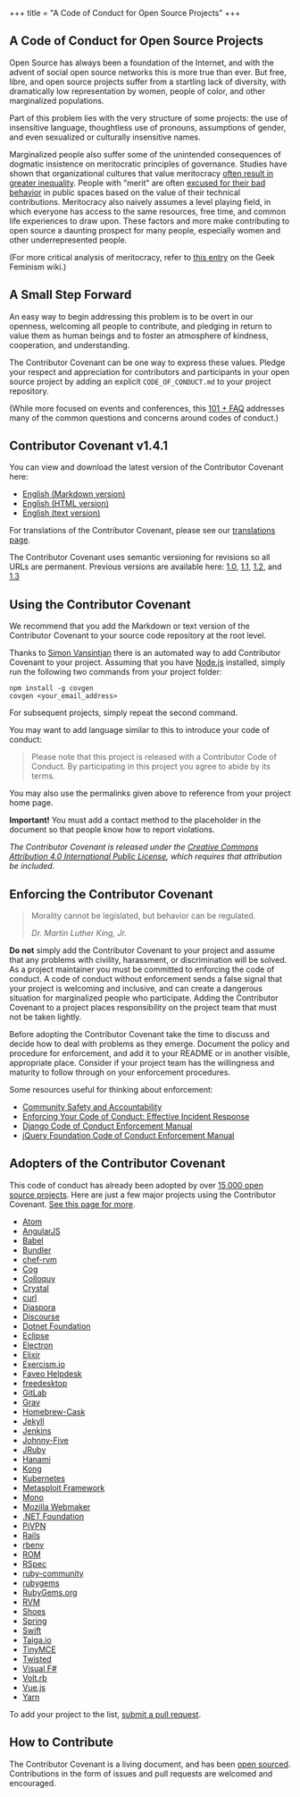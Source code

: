 +++
title = "A Code of Conduct for Open Source Projects"
+++

## A Code of Conduct for Open Source Projects

Open Source has always been a foundation of the Internet, and with the advent of social open source networks this is more true than ever.
But free, libre, and open source projects suffer from a startling lack of diversity, with dramatically low representation by women, people of color, and other marginalized populations.

Part of this problem lies with the very structure of some projects: the use of insensitive language, thoughtless use of pronouns, assumptions of gender, and even sexualized or culturally insensitive names.

Marginalized people also suffer some of the unintended consequences of dogmatic insistence on meritocratic principles of governance.
Studies have shown that organizational cultures that value meritocracy [often result in greater inequality](http://asq.sagepub.com/content/55/4/543.short).
People with "merit" are often [excused for their bad behavior](https://modelviewculture.com/pieces/the-dehumanizing-myth-of-the-meritocracy) in public spaces based on the value of their technical contributions.
Meritocracy also naively assumes a level playing field, in which everyone has access to the same resources, free time, and common life experiences to draw upon.
These factors and more make contributing to open source a daunting prospect for many people, especially women and other underrepresented people.

(For more critical analysis of meritocracy, refer to [this entry](http://geekfeminism.wikia.com/wiki/Meritocracy) on the Geek Feminism wiki.)


## A Small Step Forward

An easy way to begin addressing this problem is to be overt in our openness, welcoming all people to contribute, and pledging in return to value them as human beings and to foster an atmosphere of kindness, cooperation, and understanding.

The Contributor Covenant can be one way to express these values.
Pledge your respect and appreciation for contributors and participants in your open source project by adding an explicit `CODE_OF_CONDUCT.md` to your project repository.

(While more focused on events and conferences, this [101 + FAQ](https://www.ashedryden.com/blog/codes-of-conduct-101-faq) addresses many of the common questions and concerns around codes of conduct.)


## Contributor Covenant v1.4.1

You can view and download the latest version of the Contributor Covenant here:

- [English (Markdown version)](version/1/4/code-of-conduct/CODE_OF_CONDUCT.md)
- [English (HTML version)](version/1/4/code-of-conduct/)
- [English (text version)](version/1/4/code-of-conduct/CODE_OF_CONDUCT.txt)

For translations of the Contributor Covenant, please see our [translations page](/translations/).

The Contributor Covenant uses semantic versioning for revisions so all URLs are permanent.
Previous versions are available here: [1.0](/version/1/0/0/code-of-conduct/), [1.1](/version/1/1/0/code-of-conduct/), [1.2](/version/1/2/0/code-of-conduct/), and [1.3](/version/1/3/0/code-of-conduct/)


## Using the Contributor Covenant

We recommend that you add the Markdown or text version of the
Contributor Covenant to your source code repository at the root level.

Thanks to [Simon Vansintjan](https://github.com/simonv3/covenant-generator) there is an automated way to add Contributor Covenant to your project.
Assuming that you have [Node.js](https://nodejs.org/en/ "Node.js Homepage") installed, simply run the following two commands from your project folder:

```
npm install -g covgen
covgen <your_email_address>
```

For subsequent projects, simply repeat the second command.

You may want to add language similar to this to introduce your code of conduct:

> Please note that this project is released with a Contributor Code of
> Conduct. By participating in this project you agree to abide by its
> terms.

You may also use the permalinks given above to reference from your project home page.

<strong class="important">Important!</strong> You must add a contact method to the placeholder in the document so that people know how to report violations.

*The Contributor Covenant is released under the [Creative Commons Attribution 4.0 International Public License](https://github.com/ContributorCovenant/contributor_covenant/blob/master/LICENSE.md), which requires that attribution be included.*


## Enforcing the Contributor Covenant

> Morality cannot be legislated, but behavior can be regulated.
>
> <cite>Dr. Martin Luther King, Jr.</cite>

**Do not** simply add the Contributor Covenant to your project and assume that any problems with civility, harassment, or discrimination will be solved.
As a project maintainer you must be committed to enforcing the code of conduct.
A code of conduct without enforcement sends a false signal that your project is welcoming and inclusive, and can create a dangerous situation for marginalized people who participate.
Adding the Contributor Covenant to a project places responsibility on the project team that must not be taken lightly.

Before adopting the Contributor Covenant take the time to discuss and decide how to deal with problems as they emerge.
Document the policy and procedure for enforcement, and add it to your README or in another visible, appropriate place.
Consider if your project team has the willingness and maturity to follow through on your enforcement procedures.

Some resources useful for thinking about enforcement:

- [Community Safety and Accountability](http://safetyfirstpdx.org)
- [Enforcing Your Code of Conduct: Effective Incident Response](http://www.slideshare.net/aeschright/enforcing-your-code-of-conduct-effective-incident-response)
- [Django Code of Conduct Enforcement Manual](https://www.djangoproject.com/conduct/enforcement-manual/)
- [jQuery Foundation Code of Conduct Enforcement Manual](https://jquery.org/conduct/enforcement-manual/)


## Adopters of the Contributor Covenant

This code of conduct has already been adopted by over [15,000 open source projects](https://github.com/search?l=&q=%22This+Code+of+Conduct+is+adapted+from+the+%5BContributor+Covenant%5D%22+path%3A%22%2F%22+fork%3Afalse&ref=advsearch&type=Code).
Here are just a few major projects using the Contributor Covenant.
[See this page for more](adopters/ "Other adopters of the Contributor Covenant").

- [Atom](https://github.com/atom/atom)
- [AngularJS](https://github.com/angular/code-of-conduct)
- [Babel](https://github.com/babel/babel)
- [Bundler](https://github.com/bundler/bundler)
- [chef-rvm](https://github.com/fnichol/chef-rvm)
- [Cog](https://github.com/operable/cog)
- [Colloquy](http://colloquy.info)
- [Crystal](https://github.com/manastech/crystal)
- [curl](https://github.com/bagder/curl)
- [Diaspora](http://github.com/diaspora/diaspora)
- [Discourse](https://github.com/discourse/discourse)
- [Dotnet Foundation](http://www.dotnetfoundation.org/code-of-conduct)
- [Eclipse](https://eclipse.org)
- [Electron](https://github.com/electron/electron)
- [Elixir](https://github.com/elixir-lang/elixir)
- [Exercism.io](https://github.com/exercism/exercism.io)
- [Faveo Helpdesk](https://github.com/ladybirdweb/faveo-helpdesk)
- [freedesktop](https://www.freedesktop.org/wiki/)
- [GitLab](https://github.com/gitlabhq/gitlabhq)
- [Grav](https://github.com/getgrav/grav)
- [Homebrew-Cask](https://github.com/caskroom/homebrew-cask)
- [Jekyll](https://github.com/jekyll/jekyll)
- [Jenkins](https://jenkins-ci.org/conduct/)
- [Johnny-Five](https://github.com/rwaldron/johnny-five)
- [JRuby](https://github.com/jruby/jruby/)
- [Hanami](http://hanamirb.org/community#code-of-conduct)
- [Kong](https://github.com/mashape/kong/)
- [Kubernetes](https://github.com/kubernetes/kubernetes/)
- [Metasploit Framework](https://github.com/rapid7/metasploit-framework)
- [Mono](https://github.com/mono/mono)
- [Mozilla Webmaker](https://www.webmaker.org/)
- [.NET Foundation](http://www.dotnetfoundation.org/code-of-conduct)
- [PiVPN](https://github.com/pivpn/pivpn)
- [Rails](https://github.com/rails/rails)
- [rbenv](https://github.com/rbenv/rbenv)
- [ROM](https://github.com/rom-rb/rom)
- [RSpec](https://github.com/rspec/rspec)
- [ruby-community](https://github.com/apeiros/ruby-community)
- [rubygems](https://github.com/rubygems/rubygems)
- [RubyGems.org](https://github.com/rubygems/rubygems.org)
- [RVM](https://github.com/rvm/rvm)
- [Shoes](https://github.com/shoes/shoes4)
- [Spring](https://github.com/spring-projects)
- [Swift](https://swift.org/community/#code-of-conduct)
- [Taiga.io](https://github.com/taigaio/code-of-conduct)
- [TinyMCE](https://www.tinymce.com/docs/advanced/contributing-to-open-source/)
- [Twisted](https://github.com/twisted/twisted)
- [Visual F\#](https://github.com/Microsoft/visualfsharp)
- [Volt.rb](https://github.com/voltrb/volt)
- [Vue.js](https://github.com/vuejs/vue)
- [Yarn](https://github.com/yarnpkg/yarn)

To add your project to the list, [submit a pull request](https://github.com/CoralineAda/contributor_covenant "Contributor Covenant source code").


## How to Contribute

The Contributor Covenant is a living document, and has been [open sourced](https://github.com/CoralineAda/contributor_covenant "Contributor Covenant source code").
Contributions in the form of issues and pull requests are welcomed and encouraged.
